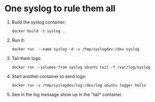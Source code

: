 # One syslog to rule them all

1. Build the syslog container: 

   `docker build -t syslog .`

2. Run it: 

   `docker run  --name syslog -d -v /tmp/syslogdev:/dev syslog`

3. Tail them logs: 

   `docker run --volumes-from syslog ubuntu tail -f /var/log/syslog`

4. Start another container to send logs:

   `docker run -v /tmp/syslogdev/log:/dev/log ubuntu logger hello`

5. See in the log message show up in the "tail" container.

